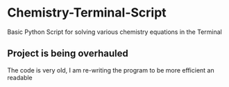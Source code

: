 # Chemistry-Terminal-Script
Basic Python Script for solving various chemistry equations in the Terminal

## Project is being overhauled
The code is very old, I am re-writing the program to be more efficient an readable
